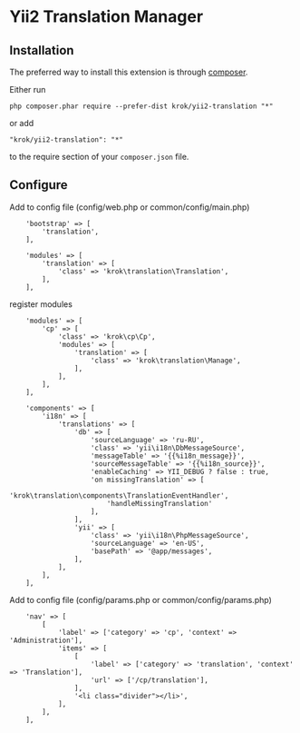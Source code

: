Yii2 Translation Manager
=================

Installation
------------

The preferred way to install this extension is through [composer](http://getcomposer.org/download/).

Either run

```
php composer.phar require --prefer-dist krok/yii2-translation "*"
```

or add

```
"krok/yii2-translation": "*"
```

to the require section of your `composer.json` file.

Configure
-----------------

Add to config file (config/web.php or common/config/main.php)

```
    'bootstrap' => [
        'translation',
    ],
```

```
    'modules' => [
        'translation' => [
            'class' => 'krok\translation\Translation',
        ],
    ],
```

register modules

```
    'modules' => [
        'cp' => [
            'class' => 'krok\cp\Cp',
            'modules' => [
                'translation' => [
                    'class' => 'krok\translation\Manage',
                ],
            ],
        ],
    ],
```

```
    'components' => [
        'i18n' => [
            'translations' => [
                'db' => [
                    'sourceLanguage' => 'ru-RU',
                    'class' => 'yii\i18n\DbMessageSource',
                    'messageTable' => '{{%i18n_message}}',
                    'sourceMessageTable' => '{{%i18n_source}}',
                    'enableCaching' => YII_DEBUG ? false : true,
                    'on missingTranslation' => [
                        'krok\translation\components\TranslationEventHandler',
                        'handleMissingTranslation'
                    ],
                ],
                'yii' => [
                    'class' => 'yii\i18n\PhpMessageSource',
                    'sourceLanguage' => 'en-US',
                    'basePath' => '@app/messages',
                ],
            ],
        ],
    ],
```

Add to config file (config/params.php or common/config/params.php)

```
    'nav' => [
        [
            'label' => ['category' => 'cp', 'context' => 'Administration'],
            'items' => [
                [
                    'label' => ['category' => 'translation', 'context' => 'Translation'],
                    'url' => ['/cp/translation'],
                ],
                '<li class="divider"></li>',
            ],
        ],
    ],
```
